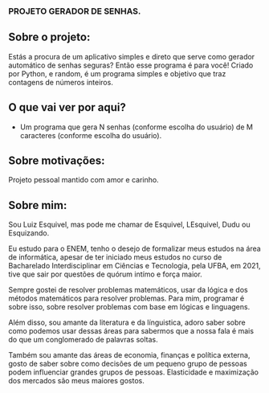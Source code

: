 ### PROJETO GERADOR DE SENHAS.
## Sobre o projeto:
Estás a procura de um aplicativo simples e direto que serve como gerador automático de senhas seguras? Então esse programa é para você! Criado por Python, e random, é um programa simples e objetivo que traz contagens de números inteiros.

## O que vai ver por aqui?
- Um programa que gera N senhas (conforme escolha do usuário) de M caracteres (conforme escolha do usuário).

## Sobre motivações:
Projeto pessoal mantido com amor e carinho.

## Sobre mim:
Sou Luiz Esquivel, mas pode me chamar de Esquivel, LEsquivel, Dudu ou Esquizando.

Eu estudo para o ENEM, tenho o desejo de formalizar meus estudos na área de informática, apesar de ter iniciado meus estudos no curso de Bacharelado Interdisciplinar em Ciências e Tecnologia, pela UFBA, em 2021, tive que sair por questões de quórum intímo e força maior.

Sempre gostei de resolver problemas matemáticos, usar da lógica e dos métodos matemáticos para resolver problemas. Para mim, programar é sobre isso, sobre resolver problemas com base em lógicas e linguagens.

Além disso, sou amante da literatura e da línguistica, adoro saber sobre como podemos usar dessas áreas para sabermos que a nossa fala é mais do que um conglomerado de palavras soltas.

Também sou amante das áreas de economia, finanças e política externa, gosto de saber sobre como decisões de um pequeno grupo de pessoas podem influenciar grandes grupos de pessoas. Elasticidade e maximização dos mercados são meus maiores gostos.